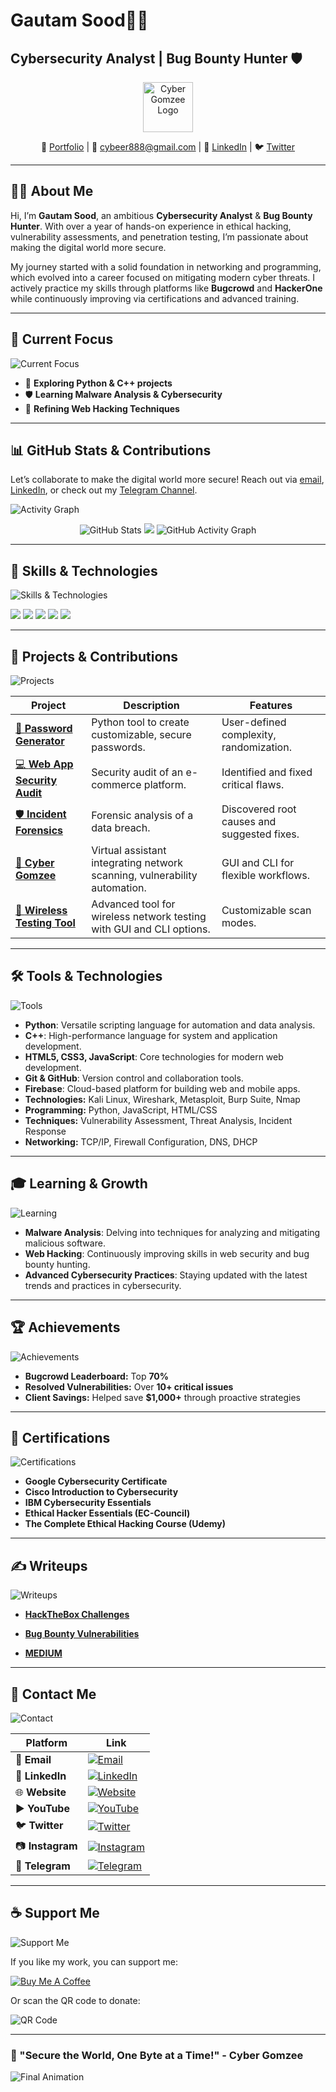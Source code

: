  <h1>Gautam Sood👨‍💻</h1>

<h2>Cybersecurity Analyst | Bug Bounty Hunter 🛡️</h2>

<p align="center">
  <img src="https://i.postimg.cc/J4Z6PVys/Screenshot-1253.png" alt="Cyber Gomzee Logo" height="80px"/>
</p>

<p align="center">
  🔗 <a href="https://cybergomzee.great-site.net/">Portfolio</a> |
  📧 <a href="mailto:cybeer888@gmail.com">cybeer888@gmail.com</a> |
  🔗 <a href="https://www.linkedin.com/in/gautam-sood-2110552b2">LinkedIn</a> |
  🐦 <a href="https://twitter.com/GAUTAM__SOOD">Twitter</a>
</p>  

---

## 👨‍💻 **About Me**  


Hi, I’m **Gautam Sood**, an ambitious **Cybersecurity Analyst** & **Bug Bounty Hunter**. With over a year of hands-on experience in ethical hacking, vulnerability assessments, and penetration testing, I’m passionate about making the digital world more secure.

My journey started with a solid foundation in networking and programming, which evolved into a career focused on mitigating modern cyber threats. I actively practice my skills through platforms like **Bugcrowd** and **HackerOne** while continuously improving via certifications and advanced training.

---

## 🔭 Current Focus

![Current Focus](https://i.giphy.com/media/v1.Y2lkPTc5MGI3NjExYXBmeHE4MHI4dTZvYnhtd2owbWJxNWR2MDd0YzNndmNyMzY0ZTJ2ciZlcD12MV9pbnRlcm5hbF9naWZfYnlfaWQmY3Q9Zw/6OrCT1jVbonHG/giphy.gif)

- 🌟 **Exploring Python & C++ projects**
- 🛡️ **Learning Malware Analysis & Cybersecurity**
- 🔬 **Refining Web Hacking Techniques**

---


## 📊 **GitHub Stats & Contributions**

Let’s collaborate to make the digital world more secure! Reach out via [email](mailto:soodgautam35@gmail.com), [LinkedIn](https://www.linkedin.com/in/gautam-2110552b2), or check out my [Telegram Channel](https://t.me/hackmegomzee).

<p align="center">
  
![Activity Graph](https://github-readme-activity-graph.vercel.app/graph?username=krazystar55&theme=github)
<p align="center">
  <img src="https://github-readme-stats.vercel.app/api?username=krazystar55&show_icons=true&theme=radical" alt="GitHub Stats" />
  <img src="https://github-readme-streak-stats.herokuapp.com/?user=krazystar55&theme=radical" />
  <img src="https://github-readme-stats.vercel.app/api/top-langs/?username=krazystar55&layout=compact&theme=radical"
  <img src="https://github-readme-activity-graph.vercel.app/graph?username=krazystar55&theme=github" alt="GitHub Activity Graph" />
</p>

---



## 🚀 Skills & Technologies


<p align="center">

  ![Skills & Technologies](https://media.giphy.com/media/3o7aCTPPm4OHfRLSH6/giphy.gif)

  <img src="https://img.shields.io/badge/-Python-grey?style=for-the-badge&logo=python&logoColor=white&labelColor=8E2DE2" />
  <img src="https://img.shields.io/badge/-C++-grey?style=for-the-badge&logo=c%2B%2B&logoColor=white&labelColor=8E2DE2" />
  <img src="https://img.shields.io/badge/-HTML5-grey?style=for-the-badge&logo=html5&logoColor=white&labelColor=8E2DE2" />
  <img src="https://img.shields.io/badge/-CSS3-grey?style=for-the-badge&logo=css3&logoColor=white&labelColor=8E2DE2" />
  <img src="https://img.shields.io/badge/-JavaScript-grey?style=for-the-badge&logo=javascript&logoColor=white&labelColor=8E2DE2" />
</p>

---

## 🚀 Projects & Contributions

![Projects](https://i.giphy.com/media/v1.Y2lkPTc5MGI3NjExM2RiendpbmYzeTJ5M3BmcXhsN28waTk0eTlyeGw3OXZlazdybWZsOCZlcD12MV9pbnRlcm5hbF9naWZfYnlfaWQmY3Q9Zw/2AVDG3vH0DVuiS9EYg/giphy.gif)

| **Project**                          | **Description**                                                                  | **Features**                              |
|--------------------------------------|----------------------------------------------------------------------------------|------------------------------------------|
| [🔑 **Password Generator**](https://github.com/krazystar55/password-generator) | Python tool to create customizable, secure passwords.                           | User-defined complexity, randomization.  |
| [💻 **Web App Security Audit**](https://github.com/krazystar55/webapp-security-assessment) | Security audit of an e-commerce platform.                                       | Identified and fixed critical flaws.     |
| [🛡️ **Incident Forensics**](https://github.com/krazystar55/incident-response) | Forensic analysis of a data breach.                                             | Discovered root causes and suggested fixes. |
| [🤖 **Cyber Gomzee**](#)              | Virtual assistant integrating network scanning, vulnerability automation.         | GUI and CLI for flexible workflows.      |
| [📡 **Wireless Testing Tool**](#)    | Advanced tool for wireless network testing with GUI and CLI options.             | Customizable scan modes.                 |

---


## 🛠️ Tools & Technologies

![Tools](https://i.giphy.com/media/v1.Y2lkPTc5MGI3NjExaHV0OHc1YjJweGg1dzd2djZuc3JxNXhtZmMwYXdlc2Z0djUwY3J6OCZlcD12MV9pbnRlcm5hbF9naWZfYnlfaWQmY3Q9Zw/TOWeGr70V2R1K/giphy.gif)

- **Python**: Versatile scripting language for automation and data analysis.
- **C++**: High-performance language for system and application development.
- **HTML5, CSS3, JavaScript**: Core technologies for modern web development.
- **Git & GitHub**: Version control and collaboration tools.
- **Firebase**: Cloud-based platform for building web and mobile apps.
- **Technologies:** Kali Linux, Wireshark, Metasploit, Burp Suite, Nmap  
- **Programming:** Python, JavaScript, HTML/CSS  
- **Techniques:** Vulnerability Assessment, Threat Analysis, Incident Response  
- **Networking:** TCP/IP, Firewall Configuration, DNS, DHCP

---

## 🎓 Learning & Growth

![Learning](https://i.giphy.com/media/v1.Y2lkPTc5MGI3NjExbDB4MWhzZnR6NGhrajVoYzJ3dWZxd2JwamYwejhoNGJmYzVwejAyeSZlcD12MV9pbnRlcm5hbF9naWZfYnlfaWQmY3Q9Zw/0IxCCFB96rqSvMof7o/giphy.gif)

- **Malware Analysis**: Delving into techniques for analyzing and mitigating malicious software.
- **Web Hacking**: Continuously improving skills in web security and bug bounty hunting.
- **Advanced Cybersecurity Practices**: Staying updated with the latest trends and practices in cybersecurity.

---


## 🏆 **Achievements**  

![Achievements](https://media0.giphy.com/media/v1.Y2lkPTc5MGI3NjExN2l2bHljbTR0YmZlOHFvdzBqcTcwMWFzNXZ2NGdjYjc2Y2NyajdueCZlcD12MV9pbnRlcm5hbF9naWZfYnlfaWQmY3Q9Zw/3lSXBFOP8d01vO1bLi/giphy.gif)

- **Bugcrowd Leaderboard:** Top **70%**  
- **Resolved Vulnerabilities:** Over **10+ critical issues**  
- **Client Savings:** Helped save **$1,000+** through proactive strategies  

---

## 📜 **Certifications**  

![Certifications](https://media1.giphy.com/media/v1.Y2lkPTc5MGI3NjExZ3BtbHlkeDJ2Mjc2ODEyNXppZXlmMHBkb204dnlzdWw1NXM0NW9idyZlcD12MV9pbnRlcm5hbF9naWZfYnlfaWQmY3Q9Zw/c633R44duH0P4upxvZ/giphy.gif)

- **Google Cybersecurity Certificate**  
- **Cisco Introduction to Cybersecurity**  
- **IBM Cybersecurity Essentials**  
- **Ethical Hacker Essentials (EC-Council)**  
- **The Complete Ethical Hacking Course (Udemy)**  

---

## ✍️ **Writeups**  

![Writeups](https://media4.giphy.com/media/v1.Y2lkPTc5MGI3NjExMjZ2eWwwa2w5Y284aTUzZzNldG4wMnBqcjIwZWU3cGFmeTA0dzZ3cyZlcD12MV9pbnRlcm5hbF9naWZfYnlfaWQmY3Q9Zw/H1eP0qQkhDGWb4Fr2w/giphy.gif)

- [**HackTheBox Challenges**](https://github.com/krazystar55/writeups/hackthebox/)  

- [**Bug Bounty Vulnerabilities**](https://github.com/krazystar55/writeups/bugbounty/)

- [**MEDIUM**](https://medium.com/@soodgautam35/)

---


## 📝 Contact Me

 ![Contact](https://i.giphy.com/media/v1.Y2lkPTc5MGI3NjExeXp3OGRmODZscXU4anp5NzZta29kdm02YjZ2OWQwaHR4d3czZGN4YyZlcD12MV9pbnRlcm5hbF9naWZfYnlfaWQmY3Q9Zw/1p74BBfYv8JwNC8SYI/giphy.gif) 
  

| **Platform**       | **Link**                                                                                       |  
|---------------------|-----------------------------------------------------------------------------------------------|  
| 📧 **Email**        | <a href="mailto:cybeer888@gmail.com"><img src="https://img.icons8.com/color/48/000000/gmail.png" alt="Email" /></a>  |  
| 💼 **LinkedIn**     | <a href="https://www.linkedin.com/in/gautam-sood-2110552b2"><img src="https://img.icons8.com/color/48/000000/linkedin.png" alt="LinkedIn" /></a> |  
| 🌐 **Website**      | <a href="https://www.cybergomzee.great-site.net"><img src="https://img.icons8.com/color/48/000000/internet.png" alt="Website" /></a> |  
| ▶️ **YouTube**      | <a href="https://youtube.com/@cyber_gomzee"><img src="https://img.icons8.com/color/48/000000/youtube-play.png" alt="YouTube" /></a> |  
| 🐦 **Twitter**      | <a href="https://twitter.com/GAUTAM__SOOD"><img src="https://img.icons8.com/color/48/000000/twitter.png" alt="Twitter" /></a> |  
| 📷 **Instagram**    | <a href="https://www.instagram.com/cyber_gomzee/"><img src="https://img.icons8.com/color/48/000000/instagram-new.png" alt="Instagram" /></a> |  
| 📨 **Telegram**     | <a href="https://t.me/hackmegomzee"><img src="https://i.postimg.cc/c1jyLnLn/telegram.png" alt="Telegram" /></a> |  

---

## ☕ Support Me


![Support Me](https://i.giphy.com/media/v1.Y2lkPTc5MGI3NjExa21ndmFjNWxqbXloaWtrZGc5ZnAyY3BqZ2FnampveDluN2EyY2k5YSZlcD12MV9pbnRlcm5hbF9naWZfYnlfaWQmY3Q9Zw/115BJle6N2Av0A/giphy.gif)

If you like my work, you can support me:

[![Buy Me A Coffee](https://cdn.buymeacoffee.com/buttons/v2/default-yellow.png)](buymeacoffee.com/krazystar55)

Or scan the QR code to donate:

![QR Code](https://i.postimg.cc/RV1kdRxq/qr.jpg)

---

### 🚀 "Secure the World, One Byte at a Time!" - Cyber Gomzee

![Final Animation](https://cdnb.artstation.com/p/assets/images/images/035/934/391/original/nikolas-skull-gif.gif)
